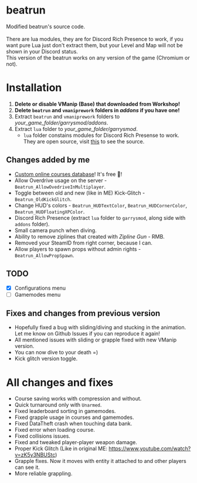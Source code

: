 # beatrun
Modified beatrun's source code.<br><br>
There are lua modules, they are for Discord Rich Presence to work, if you want pure Lua just don't extract them, but your Level and Map will not be shown in your Discord status.<br>
This version of the beatrun works on any version of the game (Chromium or not).

# Installation
1. **Delete or disable VManip (Base) that downloaded from Workshop!**
2. **Delete `beatrun` and `vmaniprework` folders in *addons* if you have one!**
3. Extract `beatrun` and `vmaniprework` folders to *your_game_folder/garrysmod/addons*.
4. Extract `lua` folder to *your_game_folder/garrysmod*.
    * `lua` folder constains modules for Discord Rich Presense to work. They are open source, visit [this](https://github.com/fluffy-servers/gmod-discord-rpc) to see the source.

## Changes added by me
* [Custom online courses database](https://courses.beatrun.ru)! It's free 🤯!
* Allow Overdrive usage on the server - `Beatrun_AllowOvedriveInMultiplayer`.
* Toggle between old and new (like in ME) Kick-Glitch - `Beatrun_OldKickGlitch`.
* Change HUD's colors - `Beatrun_HUDTextColor`, `Beatrun_HUDCornerColor`, `Beatrun_HUDFloatingXPColor`.
* Discord Rich Presence (extract `lua` folder to `garrysmod`, along side with `addons` folder).
* Small camera punch when diving.
* Ability to remove ziplines that created with *Zipline Gun* - RMB.
* Removed your SteamID from right corner, because I can.
* Allow players to spawn props without admin rights - `Beatrun_AllowPropSpawn`.

## TODO
- [X] Configurations menu
- [ ] Gamemodes menu

## Fixes and changes from previous version
* Hopefully fixed a bug with sliding/diving and stucking in the animation. Let me know on Github Issues if you can reproduce it again!
* All mentioned issues with sliding or grapple fixed with new VManip version.
* You can now dive to your death =)
* Kick glitch version toggle.

# All changes and fixes
* Course saving works with compression and without.
* Quick turnaround only with `Unarmed`.
* Fixed leaderboard sorting in gamemodes.
* Fixed grapple usage in courses and gamemodes.
* Fixed DataTheft crash when touching data bank.
* Fixed error when loading course.
* Fixed collisions issues.
* Fixed and tweaked player-player weapon damage.
* Proper Kick Glitch (Like in original ME: https://www.youtube.com/watch?v=zK5y3NBUStc)
* Grapple fixes. Now it moves with entity it attached to and other players can see it.
* More reliable grappling.

